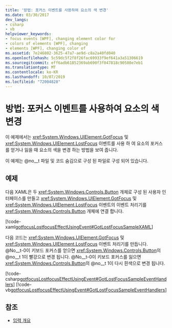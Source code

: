 ```yaml
---
title: '방법: 포커스 이벤트를 사용하여 요소의 색 변경'
ms.date: 03/30/2017
dev_langs:
- csharp
- vb
helpviewer_keywords:
- focus events [WPF], changing element color for
- colors of elements [WPF], changing
- elements [WPF], changing color of
ms.assetid: 7e246802-3625-47a7-ae9d-c8a2a40fd040
ms.openlocfilehash: 5c59dc5f2f8f26fac69933f9ef641a3a51306619
ms.sourcegitcommit: eff6adb61852369ab690f3f047818c90580e7eb1
ms.translationtype: MT
ms.contentlocale: ko-KR
ms.lasthandoff: 10/07/2019
ms.locfileid: "72004828"
---
```

# <a name="how-to-change-the-color-of-an-element-using-focus-events"></a>방법: 포커스 이벤트를 사용하여 요소의 색 변경
이 예제에서는 <xref:System.Windows.UIElement.GotFocus> 및 <xref:System.Windows.UIElement.LostFocus> 이벤트를 사용 하 여 요소의 포커스를 얻거나 잃을 때 요소의 색을 변경 하는 방법을 보여 줍니다.  
  
 이 예제는 @no__t 파일 및 코드 숨김으로 구성 된 파일로 구성 되어 있습니다.  
  
## <a name="example"></a>예제  
 다음 XAML은 두 <xref:System.Windows.Controls.Button> 개체로 구성 된 사용자 인터페이스를 만들고 <xref:System.Windows.UIElement.GotFocus> 및 <xref:System.Windows.UIElement.LostFocus> 이벤트의 이벤트 처리기를 <xref:System.Windows.Controls.Button> 개체에 연결 합니다.  
  
 [!code-xaml[gotfocusLostfocusEffectUsingEvent#GotLostFocusSampleXAML](~/samples/snippets/csharp/VS_Snippets_Wpf/gotfocusLostfocusEffectUsingEvent/CSharp/Window1.xaml#gotlostfocussamplexaml)]  
  
 다음 코드는 <xref:System.Windows.UIElement.GotFocus> 및 <xref:System.Windows.UIElement.LostFocus> 이벤트 처리기를 만듭니다.  @No__t-0이 키보드 포커스를 얻으면 <xref:System.Windows.Controls.Button>의 @no__t 1이 빨강으로 변경 됩니다.  @No__t-0이 키보드 포커스를 잃으면 <xref:System.Windows.Controls.Button>의 @no__t 1이 다시 흰색으로 변경 됩니다.  
  
 [!code-csharp[gotfocusLostfocusEffectUsingEvent#GotLostFocusSampleEventHandlers](~/samples/snippets/csharp/VS_Snippets_Wpf/gotfocusLostfocusEffectUsingEvent/CSharp/Window1.xaml.cs#gotlostfocussampleeventhandlers)]
 [!code-vb[gotfocusLostfocusEffectUsingEvent#GotLostFocusSampleEventHandlers](~/samples/snippets/visualbasic/VS_Snippets_Wpf/gotfocusLostfocusEffectUsingEvent/VisualBasic/Window1.xaml.vb#gotlostfocussampleeventhandlers)]  
  
## <a name="see-also"></a>참조

- [입력 개요](input-overview.md)
